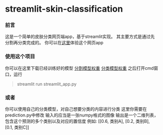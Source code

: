 # streamlit-skin-classification
### 前言
这是一个简单的皮肤分类网页端app，基于streamlit实现。
其主要方式是通过先分割再分类完成的。
你可以在[这里](https://g6z0955446.yicp.fun/)体验这个网页app

### 使用这个项目
你可以在这里下载已经训练好的模型
[分割模型权重](https://huggingface.co/Inubashiri/IENet/resolve/main/v8_isic.pth)
[分类模型权重](https://huggingface.co/Inubashiri/IENet/resolve/main/my_model(199).pkl)
之后打开cmd窗口，运行
> streamlit run streamlit_app.py

### 或者
你可以使用自己的分类模型，对自己想要分类的内容进行分类
这里你需要在prediction.py中修改
输入的应当是一张numpy格式的图像
输出是一个二维列表，包含这个预测的多个类别以及对应的置信度
例如:
[[0.6, 类别A], [0.2, 类别B], [0.1, 类别C]]
